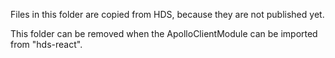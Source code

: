 Files in this folder are copied from HDS, because they are not published yet.

This folder can be removed when the ApolloClientModule can be imported from "hds-react".
